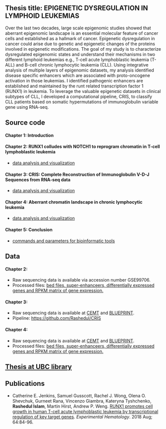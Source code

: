 ## Thesis title: EPIGENETIC DYSREGULATION IN LYMPHOID LEUKEMIAS
Over the last two decades, large scale epigenomic studies showed that aberrant epigenomic landscape is an essential molecular feature of cancer cells and established as a hallmark of cancer. Epigenetic dysregulation in cancer could arise due to genetic and epigenetic changes of the proteins involved in epigenetic modifications. The goal of my study is to characterize dysregulated epigenomic states and understand their mechanisms in two different lymphoid leukemias e.g., T-cell acute lymphoblastic leukemia (T-ALL) and B-cell chronic lymphocytic leukemia (CLL). Using integrative analysis of multiple layers of epigenomic datasets, my analysis identified disease specific enhancers which are associated with proto-oncogene activation in those leukemias. I identified pathogenic enhancers are established and maintained by the runt related transcription factor 1 (RUNX1) in leukemia. To leverage the valuable epigenetic datasets in clinical subtypes of CLL, I developed a computational pipeline, CRIS, to classify CLL patients based on somatic hypermutations of immunoglobulin variable gene using RNA-seq. 

## Source code

#### Chapter 1: Introduction

#### Chapter 2: RUNX1 colludes with NOTCH1 to reprogram chromatin in T-cell lymphoblastic leukemia
- [data analysis and visualization](https://github.com/Rashedul/PhD_thesis/blob/main/script/chapter-3.md)

#### Chapter 3: CRIS: Complete Reconstruction of Immunoglobulin V-D-J Sequences from RNA-seq data
- [data analysis and visualization](https://github.com/Rashedul/PhD_thesis/blob/main/script/chapter-3.md)

#### Chapter 4: Aberrant chromatin landscape in chronic lymphocytic leukemia
- [data analysis and visualization](https://github.com/Rashedul/PhD_thesis/blob/main/script/chapter-3.md)

#### Chapter 5: Conclusion 

- [commands and parameters for bioinformatic tools](https://github.com/Rashedul/PhD_thesis/blob/main/script/Command.md)

## Data
#### Chapter 2: 
- Raw sequencing data is available via accession number GSE99706.
- Processed files: [bed files, super-enhanceers, differentially expressed genes and RPKM matrix of gene expression.](https://github.com/Rashedul/PhD_thesis/tree/main/data/chapter-2) 

#### Chapter 3: 
- Raw sequencing data is available at [CEMT](https://thisisepigenetics.ca/data/CEMT/epi2021/grid/) and [BLUEPRINT](http://dcc.blueprint-epigenome.eu/#/home).
- Pipeline: https://github.com/Rashedul/CRIS 

#### Chapter 4: 
- Raw sequencing data is available at [CEMT](https://thisisepigenetics.ca/data/CEMT/epi2021/grid/) and [BLUEPRINT](http://dcc.blueprint-epigenome.eu/#/home).
- Processed files: [bed files, super-enhanceers, differentially expressed genes and RPKM matrix of gene expression.](https://github.com/Rashedul/PhD_thesis/tree/main/data/chapter-4)

## [Thesis at UBC library](https://open.library.ubc.ca/) 

## Publications 

- Catherine E. Jenkins, Samuel Gusscott, Rachel J. Wong, Olena O. Shevchuk, Gurneet Rana, Vincenzo Giambra, Kateryna Tyshchenko, **Rashedul Islam**, Martin Hirst, Andrew P. Weng. [RUNX1 promotes cell growth in human T-cell acute lymphoblastic leukemia by transcriptional regulation of key target genes](https://pubmed.ncbi.nlm.nih.gov/29733873/). *Experimental Hematology*. 2018 Aug; 64:84-96. 

